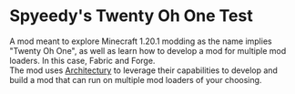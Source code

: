 # Spyeedy's Twenty Oh One Test
A mod meant to explore Minecraft 1.20.1 modding as the name implies "Twenty Oh One", as well as learn how to develop a mod for multiple mod loaders. In this case, Fabric and Forge.  
The mod uses [Architectury](https://docs.architectury.dev/plugin/get_started) to leverage their capabilities to develop and build a mod that can run on multiple mod loaders of your choosing.